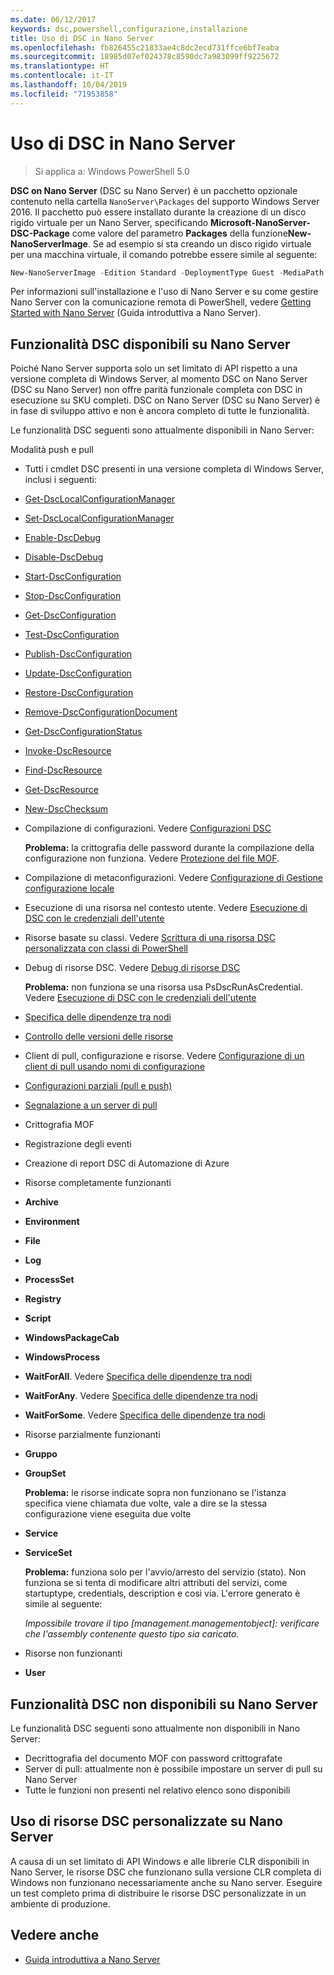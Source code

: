 ```yaml
---
ms.date: 06/12/2017
keywords: dsc,powershell,configurazione,installazione
title: Uso di DSC in Nano Server
ms.openlocfilehash: fb826455c21833ae4c8dc2ecd731ffce6bf7eaba
ms.sourcegitcommit: 18985d07ef024378c8590dc7a983099ff9225672
ms.translationtype: HT
ms.contentlocale: it-IT
ms.lasthandoff: 10/04/2019
ms.locfileid: "71953858"
---
```

# <a name="using-dsc-on-nano-server"></a>Uso di DSC in Nano Server

> Si applica a: Windows PowerShell 5.0

**DSC on Nano Server** (DSC su Nano Server) è un pacchetto opzionale contenuto nella cartella `NanoServer\Packages` del supporto Windows Server 2016. Il pacchetto può essere installato durante la creazione di un disco rigido virtuale per un Nano Server, specificando **Microsoft-NanoServer-DSC-Package** come valore del parametro **Packages** della funzione**New-NanoServerImage**. Se ad esempio si sta creando un disco rigido virtuale per una macchina virtuale, il comando potrebbe essere simile al seguente:

```powershell
New-NanoServerImage -Edition Standard -DeploymentType Guest -MediaPath f:\ -BasePath .\Base -TargetPath .\Nano1\Nano.vhd -ComputerName Nano1 -Packages Microsoft-NanoServer-DSC-Package
```

Per informazioni sull'installazione e l'uso di Nano Server e su come gestire Nano Server con la comunicazione remota di PowerShell, vedere [Getting Started with Nano Server](/windows-server/get-started/getting-started-with-nano-server) (Guida introduttiva a Nano Server).

## <a name="dsc-features-available-on-nano-server"></a>Funzionalità DSC disponibili su Nano Server

Poiché Nano Server supporta solo un set limitato di API rispetto a una versione completa di Windows Server, al momento DSC on Nano Server (DSC su Nano Server) non offre parità funzionale completa con DSC in esecuzione su SKU completi. DSC on Nano Server (DSC su Nano Server) è in fase di sviluppo attivo e non è ancora completo di tutte le funzionalità.

Le funzionalità DSC seguenti sono attualmente disponibili in Nano Server:

Modalità push e pull

- Tutti i cmdlet DSC presenti in una versione completa di Windows Server, inclusi i seguenti:
- [Get-DscLocalConfigurationManager](/powershell/module/PSDesiredStateConfiguration/Get-DscLocalConfigurationManager)
- [Set-DscLocalConfigurationManager](/powershell/module/PSDesiredStateConfiguration/Set-DscLocalConfigurationManager)
- [Enable-DscDebug](/powershell/module/PSDesiredStateConfiguration/Enable-DscDebug)
- [Disable-DscDebug](/powershell/module/PSDesiredStateConfiguration/Disable-DscDebug)
- [Start-DscConfiguration](/powershell/module/psdesiredstateconfiguration/start-dscconfiguration)
- [Stop-DscConfiguration](/powershell/module/PSDesiredStateConfiguration/Stop-DscConfiguration)
- [Get-DscConfiguration](/powershell/module/PSDesiredStateConfiguration/Get-DscConfiguration)
- [Test-DscConfiguration](/powershell/module/psdesiredstateconfiguration/Test-DSCConfiguration)
- [Publish-DscConfiguration](/powershell/module/PSDesiredStateConfiguration/Publish-DscConfiguration)
- [Update-DscConfiguration](/powershell/module/PSDesiredStateConfiguration/Update-DscConfiguration)
- [Restore-DscConfiguration](/powershell/module/PSDesiredStateConfiguration/Restore-DscConfiguration)
- [Remove-DscConfigurationDocument](/powershell/module/PSDesiredStateConfiguration/Remove-DscConfigurationDocument)
- [Get-DscConfigurationStatus](/powershell/module/PSDesiredStateConfiguration/Get-DscConfigurationStatus)
- [Invoke-DscResource](/powershell/module/PSDesiredStateConfiguration/Invoke-DscResource)
- [Find-DscResource](/powershell/module/powershellget/find-dscresource?view=powershell-6)
- [Get-DscResource](/powershell/module/PSDesiredStateConfiguration/Get-DscResource)
- [New-DscChecksum](/powershell/module/PSDesiredStateConfiguration/New-DSCCheckSum)

- Compilazione di configurazioni. Vedere [Configurazioni DSC](../configurations/configurations.md)

  **Problema:** la crittografia delle password durante la compilazione della configurazione non funziona. Vedere [Protezione del file MOF](../pull-server/secureMOF.md).

- Compilazione di metaconfigurazioni. Vedere [Configurazione di Gestione configurazione locale](../managing-nodes/metaConfig.md)

- Esecuzione di una risorsa nel contesto utente. Vedere [Esecuzione di DSC con le credenziali dell'utente](../configurations/runAsUser.md)

- Risorse basate su classi. Vedere [Scrittura di una risorsa DSC personalizzata con classi di PowerShell](/previous-versions//dn948461(v=technet.10))

- Debug di risorse DSC. Vedere [Debug di risorse DSC](../troubleshooting/debugResource.md)

  **Problema:** non funziona se una risorsa usa PsDscRunAsCredential. Vedere [Esecuzione di DSC con le credenziali dell'utente](../configurations/runAsUser.md)

- [Specifica delle dipendenze tra nodi](../configurations/crossNodeDependencies.md)

- [Controllo delle versioni delle risorse](../configurations/sxsResource.md)

- Client di pull, configurazione e risorse. Vedere [Configurazione di un client di pull usando nomi di configurazione](../pull-server/pullClientConfigNames.md)

- [Configurazioni parziali (pull e push)](../pull-server/partialConfigs.md)

- [Segnalazione a un server di pull](../pull-server/reportServer.md)

- Crittografia MOF

- Registrazione degli eventi

- Creazione di report DSC di Automazione di Azure

- Risorse completamente funzionanti

- **Archive**
- **Environment**
- **File**
- **Log**
- **ProcessSet**
- **Registry**
- **Script**
- **WindowsPackageCab**
- **WindowsProcess**
- **WaitForAll**. Vedere [Specifica delle dipendenze tra nodi](../configurations/crossNodeDependencies.md)
- **WaitForAny**. Vedere [Specifica delle dipendenze tra nodi](../configurations/crossNodeDependencies.md)
- **WaitForSome**. Vedere [Specifica delle dipendenze tra nodi](../configurations/crossNodeDependencies.md)

- Risorse parzialmente funzionanti
- **Gruppo**
- **GroupSet**

  **Problema:** le risorse indicate sopra non funzionano se l'istanza specifica viene chiamata due volte, vale a dire se la stessa configurazione viene eseguita due volte

- **Service**
- **ServiceSet**

  **Problema:** funziona solo per l'avvio/arresto del servizio (stato). Non funziona se si tenta di modificare altri attributi del servizi, come startuptype, credentials, description e così via. L'errore generato è simile al seguente:

  *Impossibile trovare il tipo [management.managementobject]: verificare che l'assembly contenente questo tipo sia caricato.*

- Risorse non funzionanti
- **User**

## <a name="dsc-features-not-available-on-nano-server"></a>Funzionalità DSC non disponibili su Nano Server

Le funzionalità DSC seguenti sono attualmente non disponibili in Nano Server:

- Decrittografia del documento MOF con password crittografate
- Server di pull: attualmente non è possibile impostare un server di pull su Nano Server
- Tutte le funzioni non presenti nel relativo elenco sono disponibili

## <a name="using-custom-dsc-resources-on-nano-server"></a>Uso di risorse DSC personalizzate su Nano Server

A causa di un set limitato di API Windows e alle librerie CLR disponibili in Nano Server, le risorse DSC che funzionano sulla versione CLR completa di Windows non funzionano necessariamente anche su Nano server.
Eseguire un test completo prima di distribuire le risorse DSC personalizzate in un ambiente di produzione.

## <a name="see-also"></a>Vedere anche

- [Guida introduttiva a Nano Server](/windows-server/get-started/getting-started-with-nano-server)
